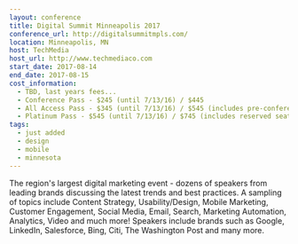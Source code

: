 ```yaml
---
layout: conference
title: Digital Summit Minneapolis 2017
conference_url: http://digitalsummitmpls.com/
location: Minneapolis, MN
host: TechMedia
host_url: http://www.techmediaco.com
start_date: 2017-08-14
end_date: 2017-08-15
cost_information:
  - TBD, last years fees...
  - Conference Pass - $245 (until 7/13/16) / $445
  - All Access Pass - $345 (until 7/13/16) / $545 (includes pre-conference workshops and lunch)
  - Platinum Pass - $545 (until 7/13/16) / $745 (includes reserved seating and VIP lounge access)
tags:
  - just added
  - design
  - mobile
  - minnesota
---
```


The region's largest digital marketing event - dozens of speakers from leading brands discussing the latest trends and best practices. A sampling of topics include Content Strategy, Usability/Design, Mobile Marketing, Customer Engagement, Social Media, Email, Search, Marketing Automation, Analytics, Video and much more! Speakers include brands such as Google, LinkedIn, Salesforce, Bing, Citi, The Washington Post and many more.
